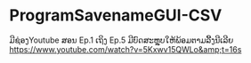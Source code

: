 # ProgramSavenameGUI-CSV
ມີຊ່ອງYoutube ສອນ Ep.1 ເຖິງ Ep.5 ມີບົດສະຫຼຸບໃຫ້ພ້ອມຕາມລີ້ງນີເລີຍ  https://www.youtube.com/watch?v=5Kxwv15QWLo&amp;t=16s
